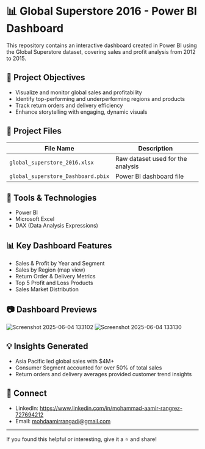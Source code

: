# 📊 Global Superstore 2016 - Power BI Dashboard

This repository contains an interactive dashboard created in Power BI using the Global Superstore dataset, covering sales and profit analysis from 2012 to 2015.

## 🚀 Project Objectives
- Visualize and monitor global sales and profitability
- Identify top-performing and underperforming regions and products
- Track return orders and delivery efficiency
- Enhance storytelling with engaging, dynamic visuals

## 📁 Project Files
| File Name                         | Description                        |
|----------------------------------|------------------------------------|
| `global_superstore_2016.xlsx`    | Raw dataset used for the analysis  |
| `global_superstore_Dashboard.pbix` | Power BI dashboard file           |

## 🔧 Tools & Technologies
- Power BI
- Microsoft Excel
- DAX (Data Analysis Expressions)

## 📊 Key Dashboard Features
- Sales & Profit by Year and Segment
- Sales by Region (map view)
- Return Order & Delivery Metrics
- Top 5 Profit and Loss Products
- Sales Market Distribution

## 📷 Dashboard Previews
![Screenshot 2025-06-04 133102](https://github.com/user-attachments/assets/511622f2-dce4-43b1-95c0-521319fccc23)
![Screenshot 2025-06-04 133130](https://github.com/user-attachments/assets/56602489-c33b-4f1c-8bf1-567a48f5283c)

## 💡 Insights Generated
- Asia Pacific led global sales with $4M+
- Consumer Segment accounted for over 50% of total sales
- Return orders and delivery averages provided customer trend insights

## 🔗 Connect
- LinkedIn:   https://www.linkedin.com/in/mohammad-aamir-rangrez-727694212
- Email: mohdaamirrangadi@gmail.com

---

If you found this helpful or interesting, give it a ⭐ and share!
